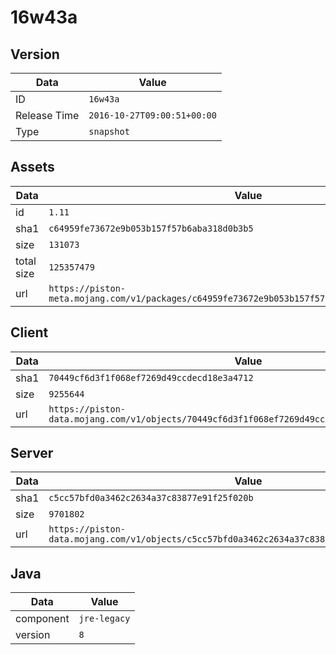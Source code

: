 # 16w43a

## Version

|**Data**        | **Value**                 |
|----------------|-------------------------|
| ID   | ```16w43a```   |
| Release Time   | ```2016-10-27T09:00:51+00:00```   |
| Type   | ```snapshot```   |

## Assets

|**Data**        | **Value**                 |
|----------------|-------------------------|
| id   | ```1.11```   |
| sha1   | ```c64959fe73672e9b053b157f57b6aba318d0b3b5```   |
| size   | ```131073```   |
| total size  | ```125357479```  |
| url       | ```https://piston-meta.mojang.com/v1/packages/c64959fe73672e9b053b157f57b6aba318d0b3b5/1.11.json``` |

## Client

|**Data**        | **Value**                 |
|----------------|-------------------------|
| sha1   | ```70449cf6d3f1f068ef7269d49ccdecd18e3a4712```   |
| size   | ```9255644```   |
| url       | ```https://piston-data.mojang.com/v1/objects/70449cf6d3f1f068ef7269d49ccdecd18e3a4712/client.jar``` |

## Server

|**Data**        | **Value**                 |
|----------------|-------------------------|
| sha1   | ```c5cc57bfd0a3462c2634a37c83877e91f25f020b```   |
| size   | ```9701802```   |
| url       | ```https://piston-data.mojang.com/v1/objects/c5cc57bfd0a3462c2634a37c83877e91f25f020b/server.jar``` |

## Java

|**Data**        | **Value**                 |
|----------------|-------------------------|
| component   | ```jre-legacy```   |
| version   | ```8```   |